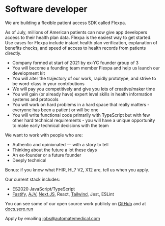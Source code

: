 # Software developer

We are building a flexible patient access SDK called Flexpa.

As of July, millions of American patients can now give app developers access to their health plan data. Flexpa is the easiest way to get started. Use cases for Flexpa include instant health plan verification, explanation of benefits checks, and speed of access to health records from patients directly.

* Company formed at start of 2021 by ex-YC founder group of 3
* You will become a founding team member Flexpa and help us launch our development kit
* You will alter the trajectory of our work, rapidly prototype, and strive to be word-class in your contributions
* We will pay you competitively and give you lots of creative/maker time
* You will gain (or already have) expert level skills in health information systems and protocols
* You will work on hard problems in a hard space that really matters - everyone has been a patient or will be one
* You will write functional code primarily with TypeScript but with few other hard technical requirements - you will have a unique opportunity to make early technical decisions with the team

We want to work with people who are:

* Authentic and opinionated — with a story to tell
* Thinking about the future a lot these days
* An ex-founder or a future founder
* Deeply technical

Bonus: if you know what FHIR, HL7 V2, X12 are, tell us when you apply.

Our current stack includes:

* ES2020 JavaScript/TypeScript
* [Fastify](https://www.fastify.io), [AJV](https://ajv.js.org), [Next.JS](https://nextjs.org), React, [Tailwind](http://tailwindcss.com), Jest, ESLint

You can see some of our open source work publicly on [GitHub](http://github.com/automate-medical/sero) and at [docs.sero.run](http://docs.sero.run)

Apply by emailing [jobs@automatemedical.com](https://www.automatemedical.com)

